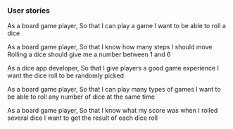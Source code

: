 ### User stories

As a board game player,
So that I can play a game
I want to be able to roll a dice

As a board game player,
So that I know how many steps I should move
Rolling a dice should give me a number between 1 and 6

As a dice app developer,
So that I give players a good game experience
I want the dice roll to be randomly picked

As a board game player,
So that I can play many types of games
I want to be able to roll any number of dice at the same time

As a board game player,
So that I know what my score was when I rolled several dice
I want to get the result of each dice roll
